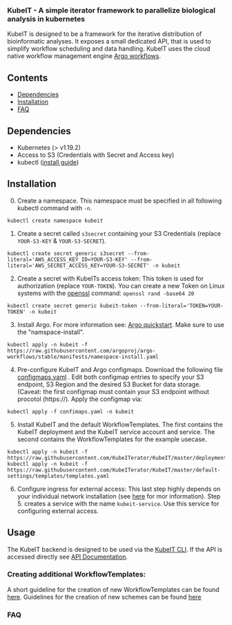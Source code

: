 ### KubeIT - A simple iterator framework to parallelize biological analysis in kubernetes

KubeIT is designed to be a framework for the iterative distribution of bioinformatic analyses. 
It exposes a small dedicated API, that is used to simplify workflow scheduling and data handling.
KubeIT uses the cloud native workflow management engine [Argo workflows](https://github.com/argoproj/argo-workflows).


## Contents
- [Dependencies](#dependencies)
- [Installation](#installation)
- [FAQ](#faq)


## Dependencies

- Kubernetes (> v1.19.2)
- Access to S3 (Credentials with Secret and Access key)
- kubectl ([install guide](https://kubernetes.io/docs/tasks/tools/install-kubectl/))

## Installation

0. Create a namespace. This namespace must be specified in all following kubectl command with `-n`.
```
kubectl create namespace kubeit
```

1. Create a secret called `s3secret` containing your S3 Credentials (replace `YOUR-S3-KEY` & `YOUR-S3-SECRET`).

```
kubectl create secret generic s3secret --from-literal='AWS_ACCESS_KEY_ID=YOUR-S3-KEY' --from-literal='AWS_SECRET_ACCESS_KEY=YOUR-S3-SECRET' -n kubeit
```

2. Create a secret with KubeITs access token: This token is used for authorization (replace `YOUR-TOKEN`). You can create a new Token on Linux systems with the [openssl](https://www.openssl.org/) command: `openssl rand -base64 20`

```
kubectl create secret generic kubeit-token --from-literal='TOKEN=YOUR-TOKEN' -n kubeit
```

3. Install Argo. For more information see: [Argo quickstart](https://github.com/argoproj/argo-workflows/blob/master/docs/quick-start.md). Make sure to use the "namspace-install".

```
kubectl apply -n kubeit -f https://raw.githubusercontent.com/argoproj/argo-workflows/stable/manifests/namespace-install.yaml
```

4. Pre-configure KubeIT and Argo configmaps. Download the following file [configmaps.yaml](/default-settings/configmaps.yaml) . Edit both configmap entries to specify your S3 endpoint, S3 Region and the desired S3 Bucket for data storage. (Caveat: the first configmap must contain your S3 endpoint without procotol (https://). Apply the configmap via:

```
kubectl apply -f confimaps.yaml -n kubeit
```

5. Install KubeIT and the default WorkflowTemplates. The first contains the KubeIT deployment and the KubeIT service account and service. The second contains the WorkflowTemplates for the example usecase.

```
kubectl apply -n kubeit -f https://raw.githubusercontent.com/KubeITerator/KubeIT/master/deployment.yaml
kubectl apply -n kubeit -f https://raw.githubusercontent.com/KubeITerator/KubeIT/master/default-settings/templates/templates.yaml
```

6. Configure ingress for external access: This last step highly depends on your individual network installation (see [here](https://kubernetes.io/docs/concepts/services-networking/ingress/) for mor information). 
Step 5. creates a service with the name `kubeit-service`. Use this service for configuring external access.
   
## Usage

The KubeIT backend is designed to be used via the [KubeIT CLI](https://github.com/KubeITerator/KubeIT-CLI). If the API is accessed directly see [API Documentation](/API/router/APIDocumentation.md).

### Creating additional WorkflowTemplates:

A short guideline for the creation of new WorkflowTemplates can be found [here](/default-settings/TEMPLATEDOC.md). Guidelines for the creation of new schemes can be found [here](https://github.com/KubeITerator/KubeIT-CLI/blob/master/docs/GUIDELINES.md)

### FAQ




